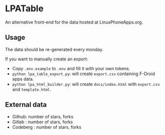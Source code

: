 # LPATable

An alternative front-end for the data hosted at LinuxPhoneApps.org.

## Usage

The data should be re-generated every monday.

If you want to manually create an export:

- Copy `.env.example` to `.env` and fill it with your own tokens.
- `python lpa_table_export.py`: will create `export.csv` containing F-Droid apps data.
- `python lpa_html_builder.py`: will create `docs/index.html` with `export.csv` and `template.html`.

## External data

- Github: number of stars, forks
- Gitlab : number of stars, forks
- Codeberg : number of stars, forks
